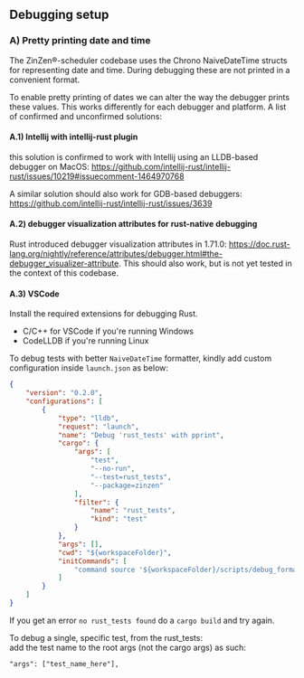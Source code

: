 ## Debugging setup

### A) Pretty printing date and time

The ZinZen&reg;-scheduler codebase uses the Chrono NaiveDateTime structs for representing
date and time. During debugging these are not printed in a convenient format.

To enable pretty printing of dates we can alter the way the debugger prints these values. This works differently for each 
debugger and platform. A list of confirmed and unconfirmed solutions:

#### A.1) Intellij with intellij-rust plugin
this solution is confirmed to work with Intellij using an LLDB-based debugger on MacOS:
https://github.com/intellij-rust/intellij-rust/issues/10219#issuecomment-1464970768

A similar solution should also work for GDB-based debuggers: https://github.com/intellij-rust/intellij-rust/issues/3639

#### A.2) debugger visualization attributes for rust-native debugging
Rust introduced debugger visualization attributes in 1.71.0: https://doc.rust-lang.org/nightly/reference/attributes/debugger.html#the-debugger_visualizer-attribute. This should also work, but is not yet tested in the context of this codebase.

#### A.3) VSCode
Install the required extensions for debugging Rust.
- C/C++ for VSCode if you're running Windows
- CodeLLDB if you're running Linux

To debug tests with better `NaiveDateTime` formatter, kindly add custom configuration inside `launch.json` as below:
```json
{
    "version": "0.2.0",
    "configurations": [
        {
            "type": "lldb",
            "request": "launch",
            "name": "Debug 'rust_tests' with pprint",
            "cargo": {
                "args": [
                    "test",
                    "--no-run",
                    "--test=rust_tests",
                    "--package=zinzen"
                ],
                "filter": {
                    "name": "rust_tests",
                    "kind": "test"
                }
            },
            "args": [],
            "cwd": "${workspaceFolder}",
            "initCommands": [
                "command source '${workspaceFolder}/scripts/debug_formatter/chrono_formatter'"
            ]
        }
    ]
}
```

If you get an error `no rust_tests found` do a `cargo build` and try again.

To debug a single, specific test, from the rust_tests:  
add the test name to the root args (not the cargo args) as such:
```
"args": ["test_name_here"], 
```